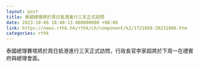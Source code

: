 ```yaml
---
layout: post
title: 泰國總理將於周日抵港進行三天正式訪問
date: 2023-10-06 18:40:13.000000000 +08:00
link: https://news.rthk.hk/rthk/ch/component/k2/1721850-20231006.htm
categories: rthk
---
```


泰國總理賽塔將於周日抵港進行三天正式訪問，行政長官李家超將於下周一在禮賓府與總理會面。
